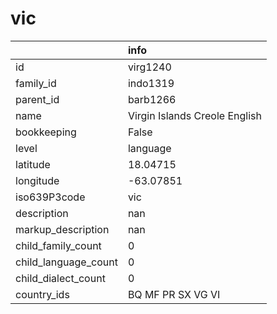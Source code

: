 # vic
|                      | info                          |
|:---------------------|:------------------------------|
| id                   | virg1240                      |
| family_id            | indo1319                      |
| parent_id            | barb1266                      |
| name                 | Virgin Islands Creole English |
| bookkeeping          | False                         |
| level                | language                      |
| latitude             | 18.04715                      |
| longitude            | -63.07851                     |
| iso639P3code         | vic                           |
| description          | nan                           |
| markup_description   | nan                           |
| child_family_count   | 0                             |
| child_language_count | 0                             |
| child_dialect_count  | 0                             |
| country_ids          | BQ MF PR SX VG VI             |